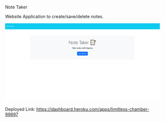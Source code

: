 Note Taker

Website Application to create/save/delete notes.

![Screenshot](./images/Note%20Taker%20SS.png)

Deployed Link: https://dashboard.heroku.com/apps/limitless-chamber-99897 